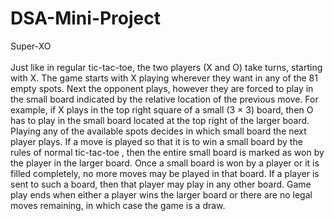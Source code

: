 # DSA-Mini-Project
 Super-XO  
<br>
Just like in regular tic-tac-toe, the two players (X and O) take turns, starting with X. The game starts with X playing wherever they want in any of the 81 empty spots. Next the opponent plays, however they are forced to play in the small board indicated by the relative location of the previous move. For example, if X plays in the top right square of a small (3 × 3) board, then O has to play in the small board located at the top right of the larger board. Playing any of the available spots decides in which small board the next player plays.
If a move is played so that it is to win a small board by the rules of normal tic-tac-toe , then the entire small board is marked as won by the player in the larger board. Once a small board is won by a player or it is filled completely, no more moves may be played in that board. If a player is sent to such a board, then that player may play in any other board. Game play ends when either a player wins the larger board or there are no legal moves remaining, in which case the game is a draw.
<br>

